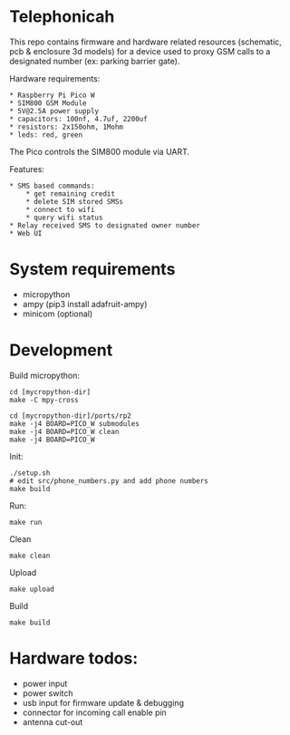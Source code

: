 # Telephonicah

This repo contains firmware and hardware related resources (schematic, pcb & enclosure 3d models) for a device used to proxy GSM calls to a designated number (ex: parking barrier gate).

Hardware requirements:

    * Raspberry Pi Pico W
    * SIM800 GSM Module
    * 5V@2.5A power supply
    * capacitors: 100nf, 4.7uf, 2200uf
    * resistors: 2x150ohm, 1Mohm
    * leds: red, green
    
The Pico controls the SIM800 module via UART.

Features:

    * SMS based commands:
        * get remaining credit
        * delete SIM stored SMSs
        * connect to wifi
        * query wifi status
    * Relay received SMS to designated owner number
    * Web UI

# System requirements
* micropython
* ampy (pip3 install adafruit-ampy)
* minicom (optional)


# Development
Build micropython:

    cd [mycropython-dir]
    make -C mpy-cross

    cd [mycropython-dir]/ports/rp2
    make -j4 BOARD=PICO_W submodules
    make -j4 BOARD=PICO_W clean
    make -j4 BOARD=PICO_W
    
Init:

    ./setup.sh
    # edit src/phone_numbers.py and add phone numbers
    make build
    
Run:

    make run
    
Clean

    make clean
    
Upload

    make upload
    
Build

    make build
    
# Hardware todos:

* power input
* power switch
* usb input for firmware update & debugging
* connector for incoming call enable pin
* antenna cut-out